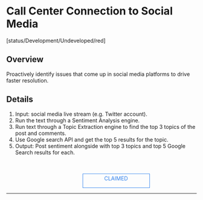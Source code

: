 <!--TODO: Replace all references to "VDA", "Developer Application", and "Developer App" with "Veritone Developer"-->
<style>
    #claim-this-flow-btn {
        display: block;
        color: #2F80ED;
        border: 1px solid #2F80ED;
        width: 170px;
        height: 30px;
        text-align: center;
        padding: 3px;
        position: relative;
        text-decoration: none;
        left: 40%;
    }
</style>
# Call Center Connection to Social Media
[status/Development/Undeveloped/red]


## Overview <!-- {docsify-ignore} -->
Proactively identify issues that come up in social media platforms to drive faster resolution.
## Details <!-- {docsify-ignore} -->
1. Input: social media live stream (e.g. Twitter account).
2. Run the text through a Sentiment Analysis engine.
3. Run text through a Topic Extraction engine to find the top 3 topics of the post and comments.
4. Use Google search API and get the top 5 results for the topic.
5. Output: Post sentiment alongside with top 3 topics and top 5 Google Search results for each.
</br>
</br>
<a target="_blank" href="#" id="claim-this-flow-btn">CLAIMED</a>
<hr>